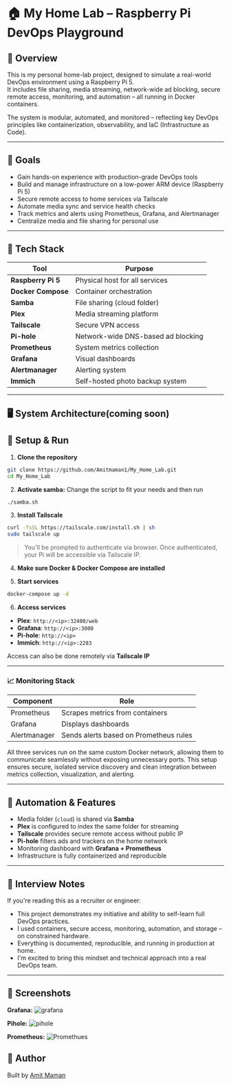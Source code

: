 # 🏠 My Home Lab – Raspberry Pi DevOps Playground

## 🧠 Overview
This is my personal home-lab project, designed to simulate a real-world DevOps environment using a Raspberry Pi 5.  
It includes file sharing, media streaming, network-wide ad blocking, secure remote access, monitoring, and automation – all running in Docker containers.

The system is modular, automated, and monitored – reflecting key DevOps principles like containerization, observability, and IaC (Infrastructure as Code).

---

## 🎯 Goals
- Gain hands-on experience with production-grade DevOps tools
- Build and manage infrastructure on a low-power ARM device (Raspberry Pi 5)
- Secure remote access to home services via Tailscale
- Automate media sync and service health checks
- Track metrics and alerts using Prometheus, Grafana, and Alertmanager
- Centralize media and file sharing for personal use

---

## 🧰 Tech Stack

| Tool           | Purpose                               |
|----------------|----------------------------------------|
| **Raspberry Pi 5** | Physical host for all services     |
| **Docker Compose** | Container orchestration           |
| **Samba**       | File sharing (cloud folder)           |
| **Plex**        | Media streaming platform              |
| **Tailscale**   | Secure VPN access                     |
| **Pi-hole**     | Network-wide DNS-based ad blocking    |
| **Prometheus**  | System metrics collection             |
| **Grafana**     | Visual dashboards                     |
| **Alertmanager**| Alerting system                       |
| **Immich**      | Self-hosted photo backup system       |


---


## 🖥️ System Architecture(coming soon)



## 🚀 Setup & Run

1. **Clone the repository**
```bash
git clone https://github.com/Amitmaman1/My_Home_Lab.git
cd My_Home_Lab
```
2. **Activate samba:**
Change the script to fit your needs and then run
```bash
./samba.sh
```
3. **Install Tailscale**
```bash
curl -fsSL https://tailscale.com/install.sh | sh
sudo tailscale up
```
> You'll be prompted to authenticate via browser. Once authenticated, your Pi will be accessible via Tailscale IP.

4. **Make sure Docker & Docker Compose are installed**

5. **Start services**
```bash
docker-compose up -d
```

6. **Access services**
- **Plex**: `http://<ip>:32400/web`
- **Grafana**: `http://<ip>:3000`
- **Pi-hole**: `http://<ip>`
- **Immich**: `http://<ip>:2283`

Access can also be done remotely via **Tailscale IP**


---

### 📈 Monitoring Stack

| Component      | Role                                   |
|----------------|----------------------------------------|
| Prometheus     | Scrapes metrics from containers         |
| Grafana        | Displays dashboards                    |
| Alertmanager   | Sends alerts based on Prometheus rules |

All three services run on the same custom Docker network, allowing them to communicate seamlessly without exposing unnecessary ports. This setup ensures secure, isolated service discovery and clean integration between metrics collection, visualization, and alerting.


---

## 🧪 Automation & Features

- Media folder (`cloud`) is shared via **Samba**
- **Plex** is configured to index the same folder for streaming
- **Tailscale** provides secure remote access without public IP
- **Pi-hole** filters ads and trackers on the home network
- Monitoring dashboard with **Grafana + Prometheus**
- Infrastructure is fully containerized and reproducible


---

## 💬 Interview Notes

If you're reading this as a recruiter or engineer:

- This project demonstrates my initiative and ability to self-learn full DevOps practices.
- I used containers, secure access, monitoring, automation, and storage – on constrained hardware.
- Everything is documented, reproducible, and running in production at home.
- I'm excited to bring this mindset and technical approach into a real DevOps team.

---

## 📸 Screenshots 


**Grafana:**
![grafana](https://github.com/user-attachments/assets/2829a2e0-919b-4c0e-b800-7c19fe98163c)




**Pihole:**
![pihole](https://github.com/user-attachments/assets/0c74b0cb-4283-4f96-b32c-66717f811458)




**Prometheus:**
![Promethues](https://github.com/user-attachments/assets/4dd077cd-8222-4b91-ae82-744940a4f4eb)


## 🙌 Author

Built by [Amit Maman](https://github.com/Amitmaman1)

